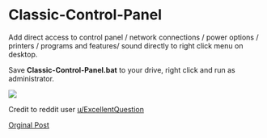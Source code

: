 # Classic-Control-Panel

Add direct access to control panel / network connections / power options / printers / programs and features/ sound directly to right click menu on desktop. 


Save **Classic-Control-Panel.bat** to your drive, right click and run as administrator. 



<img src="https://i.imgur.com/5yd8Xqj.png">


Credit to reddit user <a href="https://old.reddit.com/user/ExcellentQuestion">u/ExcellentQuestion</a>

<a href=" https://old.reddit.com/r/sysadmin/comments/1hb6qky/whats_your_quick_trick_that_every_sysadmin_should/m1ep1eu/">Orginal Post</a>

